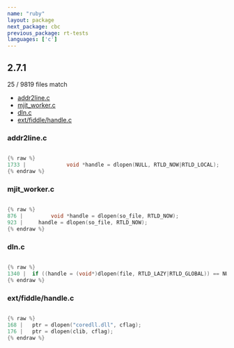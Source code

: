 ```yaml
---
name: "ruby"
layout: package
next_package: cbc
previous_package: rt-tests
languages: ['c']
---
```

## 2.7.1
25 / 9819 files match

 - [addr2line.c](#addr2linec)
 - [mjit_worker.c](#mjit_workerc)
 - [dln.c](#dlnc)
 - [ext/fiddle/handle.c](#extfiddlehandlec)

### addr2line.c

```c

{% raw %}
1733 |             void *handle = dlopen(NULL, RTLD_NOW|RTLD_LOCAL);
{% endraw %}

```
### mjit_worker.c

```c

{% raw %}
876 |         void *handle = dlopen(so_file, RTLD_NOW);
923 |     handle = dlopen(so_file, RTLD_NOW);
{% endraw %}

```
### dln.c

```c

{% raw %}
1340 | 	if ((handle = (void*)dlopen(file, RTLD_LAZY|RTLD_GLOBAL)) == NULL) {
{% endraw %}

```
### ext/fiddle/handle.c

```c

{% raw %}
168 | 	ptr = dlopen("coredll.dll", cflag);
176 | 	ptr = dlopen(clib, cflag);
{% endraw %}

```